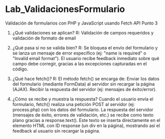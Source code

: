 # Lab_ValidacionesFormulario
Validación de formularios con PHP y JavaScript usando Fetch API
Punto 3
1. ¿Qué validaciones se aplican?
R: Validación de campos requeridos y validación de formato de email

2. ¿Qué pasa si no se valida bien?
R: Se bloquea el envío del formulario y se lanza un mensaje de error específico (ej: "name is required" o "Invalid email format").
El usuario recibe feedback inmediato sobre qué campo debe corregir, gracias a las excepciones capturadas en el código.

3. ¿Qué hace fetch()?
R: El método fetch() se encarga de:
Enviar los datos del formulario (mediante FormData) al servidor sin recargar la página (AJAX).
Recibir la respuesta del servidor (ej: mensajes de éxito/error).

4. ¿Cómo se recibe y muestra la respuesta?
Cuando el usuario envía el formulario, fetch() realiza una petición POST al servidor (ej: process.php) con los datos del formulario. La respuesta del servidor (mensajes de éxito, errores de validación, etc.) se recibe como texto plano gracias a response.text(). Este texto se inserta directamente en el elemento HTML con ID response (un div en la página), mostrando así el feedback al usuario sin recargar la página.
